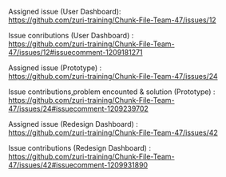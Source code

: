 Assigned issue (User Dashboard): <br>
https://github.com/zuri-training/Chunk-File-Team-47/issues/12

Issue conributions (User Dashboard) : <br>
https://github.com/zuri-training/Chunk-File-Team-47/issues/12#issuecomment-1209181271

Assigned issue (Prototype) :<br>
https://github.com/zuri-training/Chunk-File-Team-47/issues/24

Issue contributions,problem encounted & solution (Prototype) : <br>
https://github.com/zuri-training/Chunk-File-Team-47/issues/24#issuecomment-1209239702

Assigned issue (Redesign Dashboard) : <br>
https://github.com/zuri-training/Chunk-File-Team-47/issues/42

Issue contributions (Redesign Dashboard) :<br>
 https://github.com/zuri-training/Chunk-File-Team-47/issues/42#issuecomment-1209931890
